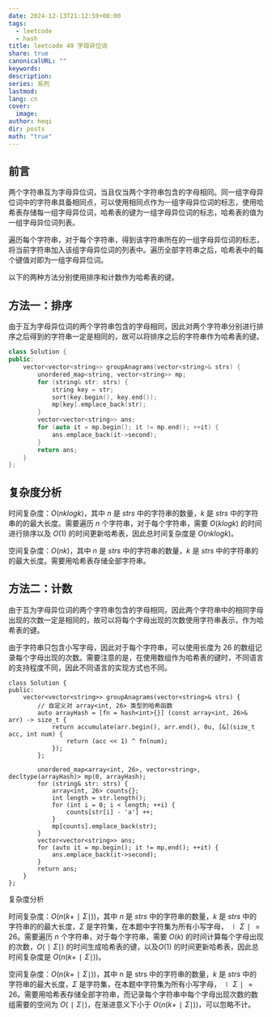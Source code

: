 ```yaml
---
date: 2024-12-13T21:12:59+08:00
tags:
  - leetcode
  - hash
title: leetcode 49 字母异位词
share: true
canonicalURL: ""
keywords: 
description: 
series: 系列
lastmod: 
lang: cn
cover:
  image: 
author: heqi
dir: posts
math: "true"
---
```


## 前言
两个字符串互为字母异位词，当且仅当两个字符串包含的字母相同。同一组字母异位词中的字符串具备相同点，可以使用相同点作为一组字母异位词的标志，使用哈希表存储每一组字母异位词，哈希表的键为一组字母异位词的标志，哈希表的值为一组字母异位词列表。

遍历每个字符串，对于每个字符串，得到该字符串所在的一组字母异位词的标志，将当前字符串加入该组字母异位词的列表中。遍历全部字符串之后，哈希表中的每个键值对即为一组字母异位词。

以下的两种方法分别使用排序和计数作为哈希表的键。

## 方法一：排序
由于互为字母异位词的两个字符串包含的字母相同，因此对两个字符串分别进行排序之后得到的字符串一定是相同的，故可以将排序之后的字符串作为哈希表的键。

```c++
class Solution {
public:
    vector<vector<string>> groupAnagrams(vector<string>& strs) {
        unordered_map<string, vector<string>> mp;
        for (string& str: strs) {
            string key = str;
            sort(key.begin(), key.end());
            mp[key].emplace_back(str);
        }
        vector<vector<string>> ans;
        for (auto it = mp.begin(); it != mp.end(); ++it) {
            ans.emplace_back(it->second);
        }
        return ans;
    }
};
```

## 复杂度分析

时间复杂度：$O(nklogk)$，其中 $n$ 是 $strs$ 中的字符串的数量，$k$ 是 $strs$ 中的字符串的的最大长度。需要遍历 $n$ 个字符串，对于每个字符串，需要 $O(klogk)$ 的时间进行排序以及 $O(1)$ 的时间更新哈希表，因此总时间复杂度是 $O(nklogk)$。

空间复杂度：$O(nk)$，其中 $n$ 是 $strs$ 中的字符串的数量，$k$ 是 $strs$ 中的字符串的的最大长度。需要用哈希表存储全部字符串。

## 方法二：计数
由于互为字母异位词的两个字符串包含的字母相同，因此两个字符串中的相同字母出现的次数一定是相同的，故可以将每个字母出现的次数使用字符串表示，作为哈希表的键。

由于字符串只包含小写字母，因此对于每个字符串，可以使用长度为 26 的数组记录每个字母出现的次数。需要注意的是，在使用数组作为哈希表的键时，不同语言的支持程度不同，因此不同语言的实现方式也不同。
```
class Solution {
public:
    vector<vector<string>> groupAnagrams(vector<string>& strs) {
        // 自定义对 array<int, 26> 类型的哈希函数
        auto arrayHash = [fn = hash<int>{}] (const array<int, 26>& arr) -> size_t {
            return accumulate(arr.begin(), arr.end(), 0u, [&](size_t acc, int num) {
                return (acc << 1) ^ fn(num);
            });
        };

        unordered_map<array<int, 26>, vector<string>, decltype(arrayHash)> mp(0, arrayHash);
        for (string& str: strs) {
            array<int, 26> counts{};
            int length = str.length();
            for (int i = 0; i < length; ++i) {
                counts[str[i] - 'a'] ++;
            }
            mp[counts].emplace_back(str);
        }
        vector<vector<string>> ans;
        for (auto it = mp.begin(); it != mp.end(); ++it) {
            ans.emplace_back(it->second);
        }
        return ans;
    }
};

```
复杂度分析

时间复杂度：$O(n(k+∣Σ∣))$，其中 $n$ 是 $strs$ 中的字符串的数量，$k$ 是 $strs$ 中的字符串的的最大长度，$Σ$ 是字符集，在本题中字符集为所有小写字母，$∣Σ∣=26$。需要遍历 $n$ 个字符串，对于每个字符串，需要 $O(k)$ 的时间计算每个字母出现的次数，$O(∣Σ∣)$ 的时间生成哈希表的键，以及$O(1)$ 的时间更新哈希表，因此总时间复杂度是 $O(n(k+∣Σ∣))$。

空间复杂度：$O(n(k+∣Σ∣))$，其中 n 是 strs 中的字符串的数量，$k$ 是 $strs$ 中的字符串的最大长度，$Σ$ 是字符集，在本题中字符集为所有小写字母，$∣Σ∣=26$。需要用哈希表存储全部字符串，而记录每个字符串中每个字母出现次数的数组需要的空间为 $O(∣Σ∣)$，在渐进意义下小于 $O(n(k+∣Σ∣))$，可以忽略不计。

